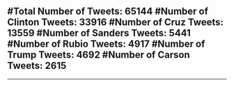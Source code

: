 #Total Number of Tweets: 65144 
#Number of Clinton Tweets: 33916
#Number of Cruz Tweets: 13559
#Number of Sanders Tweets: 5441
#Number of Rubio Tweets: 4917
#Number of Trump Tweets: 4692
#Number of Carson Tweets: 2615
---
---

